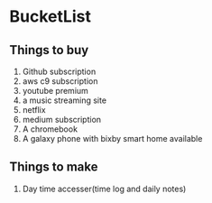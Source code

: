 # BucketList

## Things to buy
1. Github subscription
2. aws c9 subscription
3. youtube premium
4. a music streaming site
5. netflix
6. medium subscription
7. A chromebook
8. A galaxy phone with bixby smart home available

## Things to make
1. Day time accesser(time log and daily notes)

